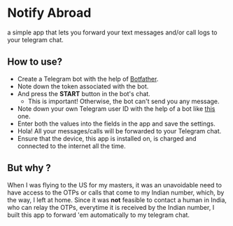 # Notify Abroad

a simple app that lets you forward your text messages and/or call logs to your telegram chat.

## How to use?

- Create a Telegram bot with the help of [Botfather](https://t.me/botfather).
- Note down the token associated with the bot.
- And press the **START** button in the bot's chat.
  - This is important! Otherwise, the bot can't send you any message.
- Note down your own Telegram user ID with the help of a bot like [this](https://t.me/chatid_echo_bot) one.
- Enter both the values into the fields in the app and save the settings.
- Hola! All your messages/calls will be forwarded to your Telegram chat.
- Ensure that the device, this app is installed on, is charged and connected to the internet all the time.

## But why ?
When I was flying to the US for my masters, it was an unavoidable need to have access to the OTPs or calls that come to my Indian number, which, by the way, I left at home. Since it was **not** feasible to contact a human in India, who can relay the OTPs, everytime it is received by the Indian number, I built this app to forward 'em automatically to my telegram chat.
